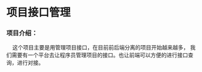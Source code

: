 # 项目接口管理

### 项目介绍：  
&nbsp;&nbsp;&nbsp;&nbsp;这个项目主要是用管理项目接口，在目前前后端分离的项目开始越来越多，
我们需要有一个平台去让程序员管理项目的接口。也让前端可以方便的进行接口查询，进行对接。

